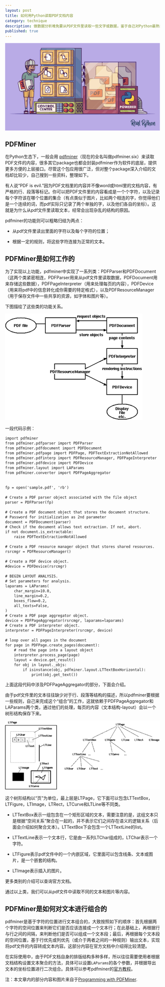 ```yaml
---
layout: post
title: 如何用Python读取PDF文档内容
category: technique
description: 做数据分析难免要从PDF文件里读取一些文字或数据，鉴于自己对Python最熟悉，所以特地查了下如何用Python读取PDF文档的内容。
published: true
---
```


![topic](/images/pdfminer/topic.jpg)

## PDFMiner

在Python生态下，一般会用 [pdfminer][pdfminer_github]（现在的全名叫做pdfminer.six）来读取PDF文件的内容，很多其它package也都会封装pdfminer作为软件的底层，提供更多方便的上层接口。尽管这个包应用很广泛，但对整个package深入介绍的文档却比较少，自己搜到一些资料，整理如下。

有人说“PDF is evil.”因为PDF文档里的内容并不像word或html里的文档内容，有严格的行、段落等标记。你可以把PDF文件里的内容看成是一个个字符，以及记录每个字符该在哪个位置的集合（有点类似于图片，比如两个相连的字，你觉得他们是一个连续的词，而pdf实际只记录了两个单独的字，以及他们各自的坐标）。这就是为什么从pdf文件里读取文本，经常会出现杂乱的结构的原因。

pdfminer的功能则可以粗略归结为两点：

* 从pdf文件里读出里面的字符以及每个字符的位置；

* 根据一定的规则，将这些字符连接为正常的文本。

## PDFMiner是如何工作的

为了实现以上功能，pdfminer中实现了一系列类：PDFParser和PDFDocument（这两个类紧密相连，PDFParser用来从pdf文件里读取数据，PDFDocument用来存储这些数据），PDFPageInterpreter（用来处理每页的内容），PDFDevice（用来将pdf中的信息转化成你需要的特定格式），以及PDFResourceManager（用于保存文件中一些共享的资源，如字体和图片等）。

下图描绘了这些类的功能关系。

![Relationships between PDFMiner classes](/images/pdfminer/objrel.png)

一段代码示例：

    import pdfminer
    from pdfminer.pdfparser import PDFParser
    from pdfminer.pdfdocument import PDFDocument
    from pdfminer.pdfpage import PDFPage, PDFTextExtractionNotAllowed
    from pdfminer.pdfinterp import PDFResourceManager, PDFPageInterpreter
    from pdfminer.pdfdevice import PDFDevice
    from pdfminer.layout import LAParams
    from pdfminer.converter import PDFPageAggregator


    fp = open('sample.pdf', 'rb')

    # Create a PDF parser object associated with the file object
    parser = PDFParser(fp)

    # Create a PDF document object that stores the document structure.
    # Password for initialization as 2nd parameter
    document = PDFDocument(parser)
    # Check if the document allows text extraction. If not, abort.
    if not document.is_extractable:
        raise PDFTextExtractionNotAllowed

    # Create a PDF resource manager object that stores shared resources.
    rsrcmgr = PDFResourceManager()

    # Create a PDF device object.
    #device = PDFDevice(rsrcmgr)

    # BEGIN LAYOUT ANALYSIS.
    # Set parameters for analysis.
    laparams = LAParams(
        char_margin=10.0,
        line_margin=0.2,
        boxes_flow=0.2,
        all_texts=False,
    )
    # Create a PDF page aggregator object.
    device = PDFPageAggregator(rsrcmgr, laparams=laparams)
    # Create a PDF interpreter object.
    interpreter = PDFPageInterpreter(rsrcmgr, device)

    # loop over all pages in the document
    for page in PDFPage.create_pages(document):
        # read the page into a layout object
        interpreter.process_page(page)
        layout = device.get_result()
        for obj in layout._objs:
            if isinstance(obj, pdfminer.layout.LTTextBoxHorizontal):
                print(obj.get_text())

上面这段代码中涉及PDFPageAggregator的部分，下面会介绍。

由于pdf文件里的文本往往缺少对于行、段落等结构的描述，所以pdfminer要根据一些规则，自己来完成这个“组合”的工作，这就依赖于PDFPageAggregator和LAParams两个类，通过他们的处理，每页的内容（文本结构-layout）会以一个树形结构保存下来。

![Layout objects and its tree structure](/images/pdfminer/layout.png)

这个树形结构以“页”为单位，最上层是LTPage，它下面可以包含LTTextBox，LTFigure，LTImage，LTRect，LTCurve和LTLine等不同类。

* LTTextBox表示一组包含在一个矩形区域的文本，需要注意的是，这组文本只是根据“空间关系”聚合在一起的，并不表示它们之间存在语义的逻辑关系（后面会介绍如何聚合文本）。LTTextBox下会包含一个LTTextLine的list。

* LTTextLine表示一个文本行，它是由一系列LTChar组成的，LTChar表示一个字符。

* LTFigure表示pdf文件中的一个内嵌区域，它里面可以包含线条、文本或图片，是一个嵌套的结构。

* LTImage表示插入的图片。

更多类别的介绍可以查询官方文档。

通过以上类，我们可以从pdf文件中读取不同的文本和图片等内容。

## PDFMiner是如何对文本进行组合的

pdfminer是基于字符的位置进行文本组合的，大致按照如下的顺序：首先根据两个字符的空间位置来判断它们是否应该连接成一个文本行；在此基础上，再根据行与行之间的间隔，来判断他们是否可以组成一个文本段；最后，再根据每个文本段的空间位置，基于行优先或列优先（或介于两者之间的一种规则）输出文本，实现将pdf文件的内容转成文本内容。这部分内容在官方文档中介绍得比较清楚。

在实际使用中，由于PDF文档自身的排版结构多种多样，所以往往需要使用者根据文档结构设置文本聚合的方法，具体可以设置`LAParams`的各个参数，并根据导出文本的坐标位置进行二次组合。具体可以参考pdfminer的[官方教程][pdfminer.six's documentation]。

注：本文章内的部分内容和图片来自于[Programming with PDFMiner][programming_with_pdfminer].


[pdfminer_github]: https://github.com/pdfminer/pdfminer.six
[pdfminer.six's documentation]: https://pdfminersix.readthedocs.io/en/latest/
[programming_with_pdfminer]: https://www.unixuser.org/~euske/python/pdfminer/programming.html

